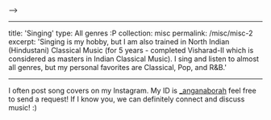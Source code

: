 <!-- ---
title: 'Travelling and Outdoors'
type: Love travelling and spending time outdoors
collection: misc
permalink: /misc/misc-3
excerpt: 'This is my first time in Europe, so hit me up if you have any suggestions about places that I could visit! I stay in Saarbrücken, which is in southwestern Germany.'

---

I love travelling! I recently started going on solo trips and I absolutely love it. Will be happy to hear your thoughts, and suggestions :)
I also try to keep myself active throughout the week, mostly cardio/dance workouts (although I am horrible at dancing :p)
Fun fact about me: I am a black belt in Karate! :D

<!-- 
Heading 1
======

Heading 2
======

Heading 3
====== -->
 -->

---
title: 'Singing'
type: All genres :P
collection: misc
permalink: /misc/misc-2
excerpt: 'Singing is my hobby, but I am also trained in North Indian (Hindustani) Classical Music (for 5 years - completed Visharad-II which is considered as masters in Indian Classical Music). I sing and listen to almost all genres, but my personal favorites are Classical, Pop, and R&B.'

---

I often post song covers on my Instagram. My ID is [\_anganaborah](https://www.instagram.com/_anganaborah/) feel free to send a request! If I know you, we can definitely connect and discuss music! :) 

<!-- 
Heading 1
======

Heading 2
======

Heading 3
====== -->

